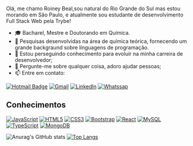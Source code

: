 Olá, me chamo Roiney Beal,sou natural do Rio Grande do Sul mas estou morando em São Paulo, e atualmente sou estudante de desenvolvimento Full Stack Web pela Trybe!

- 🎓 Bacharel, Mestre e Doutorando em Química.
- :test_tube: Pesquisas desenvolvidas na área de química teórica, fornecendo um grande backgraund sobre línguagens de programação.
- 💼 Estou perseguindo conhecimento para evoluir na minha carreira de desenvolvedor;
- :speech_balloon: Pergunte-me sobre qualquer coisa, adoro ajudar pessoas;
- :mailbox: Entre em contato:

[![Hotmail Badge](https://img.shields.io/badge/-Hotmail-0078D4?style=for-the-badge&logo=microsoft-outlook&logoColor=white&link=mailto:nei_beal@hotmail.com)](mailto:nei_beal@hotmail.com)
[![Gmail](https://img.shields.io/badge/-GMAIL-D14836?style=for-the-badge&logo=gmail&logoColor=white)](mailto:roineybeal268gmail.com)
[![LinkedIn](https://img.shields.io/badge/-LINKEDIN-0077B5?style=for-the-badge&logo=linkedin&logoColor=white)](https://www.linkedin.com/in/roiney-beal/)
[![Whatssap](https://img.shields.io/badge/WhatsApp-25D366?style=for-the-badge&logo=whatsapp&logoColor=white)](https://wa.me/5511957701309)


## Conhecimentos 
[![JavaScript](https://img.shields.io/badge/-JavaScript-black?style=flat-square&logo=javascript&link=https://github.com/Roiney/)](https://github.com/Roiney/)
[![HTML5](https://img.shields.io/badge/-HTML5-E34F26?style=flat-square&logo=html5&logoColor=white&link=https://github.com/Roiney/)](https://github.com/Roiney/)
[![CSS3](https://img.shields.io/badge/-CSS3-1572B6?style=flat-square&logo=css3&link=https://github.com/Roiney/)](https://github.com/Roiney/)
[![Bootstrap](https://img.shields.io/badge/-Bootstrap-563D7C?style=flat-square&logo=bootstrap&link=https://github.com/Roiney/)](https://github.com/Roiney/)
[![React](https://img.shields.io/badge/-React-black?style=flat-square&logo=react&link=https://github.com/Roiney/)](https://github.com/Roiney/)
[![MySQL](https://img.shields.io/badge/mysql-%2300f.svg?style=flat-square&logo=mysql&logoColor=white&link=https://github.com/Roiney/)](https://github.com/Roiney/)
[![TypeScript](https://img.shields.io/badge/TypeScript-007ACC?style=flat-square&logo=typescript&logoColor=white&link=https://github.com/Roiney/)](https://github.com/Roiney/)
[![MongoDB](https://img.shields.io/badge/MongoDB-4EA94B?style=flat-square&logo=mongodb&logoColor=white&logoColor=white&link=https://github.com/Roiney/)](https://github.com/Roiney/)




![Anurag's GitHub stats](https://github-readme-stats.vercel.app/api?username=roiney&show_icons=true&theme=dark)
[![Top Langs](https://github-readme-stats.vercel.app/api/top-langs/?username=roiney&layout=compact)](https://github.com/roiney/github-readme-stats)
